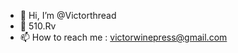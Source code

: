 - 👋 Hi, I’m @Victorthread
- 👀 510.Rv
- 📫 How to reach me : victorwinepress@gmail.com

<!---
Victorthread/Victorthread is a ✨ special ✨ repository because its `README.md` (this file) appears on your GitHub profile.
You can click the Preview link to take a look at your changes.
--->
